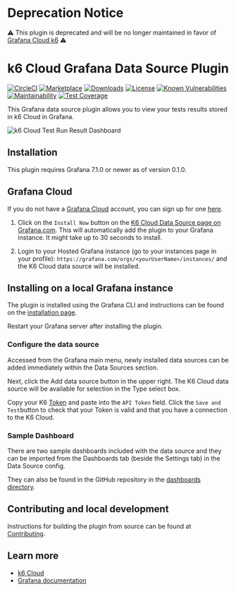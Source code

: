 # Deprecation Notice
⚠️ This plugin is deprecated and will be no longer maintained in favor of [Grafana Cloud k6](https://grafana.com/products/cloud/k6/) ⚠️


# k6 Cloud Grafana Data Source Plugin

[![CircleCI](https://circleci.com/gh/grafana/k6-cloud-grafana-datasource/tree/master.svg?style=svg)](https://circleci.com/gh/grafana/k6-cloud-grafana-datasource/tree/master)
[![Marketplace](https://img.shields.io/badge/dynamic/json?logo=grafana&color=F47A20&label=marketplace&prefix=v&query=%24.items%5B%3F%28%40.slug%20%3D%3D%20%22grafana-k6cloud-datasource%22%29%5D.version&url=https%3A%2F%2Fgrafana.com%2Fapi%2Fplugins)](https://grafana.com/grafana/plugins/grafana-k6cloud-datasource)
[![Downloads](https://img.shields.io/badge/dynamic/json?logo=grafana&color=F47A20&label=downloads&query=%24.items%5B%3F%28%40.slug%20%3D%3D%20%22grafana-k6cloud-datasource%22%29%5D.downloads&url=https%3A%2F%2Fgrafana.com%2Fapi%2Fplugins)](https://grafana.com/grafana/plugins/grafana-k6cloud-datasource)
[![License](https://img.shields.io/github/license/grafana/k6-cloud-grafana-datasource)](LICENSE)
[![Known Vulnerabilities](https://snyk.io/test/github/grafana/k6-cloud-grafana-datasource/badge.svg)](https://snyk.io/test/github/grafana/k6-cloud-grafana-datasource)
[![Maintainability](https://api.codeclimate.com/v1/badges/280a6029d9b8a329812c/maintainability)](https://codeclimate.com/github/grafana/k6-cloud-grafana-datasource/maintainability)
[![Test Coverage](https://api.codeclimate.com/v1/badges/280a6029d9b8a329812c/test_coverage)](https://codeclimate.com/github/grafana/k6-cloud-grafana-datasource/test_coverage)

This Grafana data source plugin allows you to view your tests results stored in k6 Cloud in Grafana.

![k6 Cloud Test Run Result Dashboard](https://storage.googleapis.com/integration-artifacts/grafana-k6cloud-datasource/img/screenshot_test_run_result1.png)

## Installation

This plugin requires Grafana 7.1.0 or newer as of version 0.1.0.

## Grafana Cloud

If you do not have a [Grafana Cloud](https://grafana.com/cloud) account, you can sign up for one [here](https://grafana.com/cloud/grafana).

1. Click on the `Install Now` button on the [K6 Cloud Data Source page on Grafana.com](https://grafana.com/plugins/grafana-k6cloud-datasource/?tab=installation). This will automatically add the plugin to your Grafana instance. It might take up to 30 seconds to install.

2. Login to your Hosted Grafana instance (go to your instances page in your profile): `https://grafana.com/orgs/<yourUserName>/instances/` and the K6 Cloud data source will be installed.

## Installing on a local Grafana instance

The plugin is installed using the Grafana CLI and instructions can be found on the [installation page](https://grafana.com/plugins/grafana-k6cloud-datasource/?tab=installation).

Restart your Grafana server after installing the plugin.

### Configure the data source

Accessed from the Grafana main menu, newly installed data sources can be added immediately within the Data Sources section.

Next, click the Add data source button in the upper right. The K6 Cloud data source will be available for selection in the Type select box.

Copy your K6 [Token](https://k6.io/docs/cloud/integrations/token) and paste into the `API Token` field. Click the `Save and Test`button to check that your Token is valid and that you have a connection to the K6 Cloud.

### Sample Dashboard

There are two sample dashboards included with the data source and they can be imported from the Dashboards tab (beside the Settings tab) in the Data Source config.

They can also be found in the GitHub repository in the [dashboards directory](https://github.com/grafana/k6-cloud-grafana-datasource/tree/master/src/dashboards).

## Contributing and local development

Instructions for building the plugin from source can be found at [Contributing](https://github.com/grafana/k6-cloud-grafana-datasource/blob/master/CONTRIBUTING.md).

## Learn more

- [k6 Cloud](https://k6.io/)
- [Grafana documentation](https://grafana.com/docs/)
